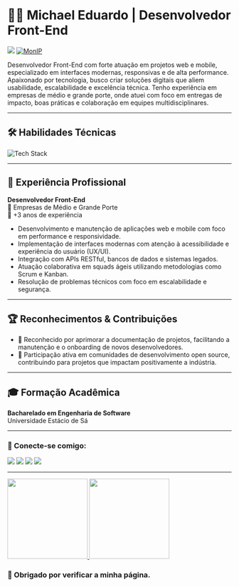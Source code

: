 # 👨‍💻 Michael Eduardo | Desenvolvedor Front-End

[![](https://komarev.com/ghpvc/?username=Michaeleduardoo-github-username&color=blue)](https://github.com/Michaeleduardoo)
<a href="https://mepdevs.vercel.app/">
    <img loading="lazy" src="https://img.shields.io/website-up-down-green-red/http/monip.org.svg" alt="MonIP" />
</a>

Desenvolvedor Front-End com forte atuação em projetos web e mobile, especializado em interfaces modernas, responsivas e de alta performance. Apaixonado por tecnologia, busco criar soluções digitais que aliem usabilidade, escalabilidade e excelência técnica. Tenho experiência em empresas de médio e grande porte, onde atuei com foco em entregas de impacto, boas práticas e colaboração em equipes multidisciplinares.

---

## 🛠️ Habilidades Técnicas

 <img src="https://skillicons.dev/icons?i=html,css,sass,js,ts,react,tailwindcss,nodejs,bootstrap,postgres,wordpress,git,github&perline=13" alt="Tech Stack" />

---

## 💼 Experiência Profissional

**Desenvolvedor Front-End**  
📍 Empresas de Médio e Grande Porte  
📅 +3 anos de experiência

- Desenvolvimento e manutenção de aplicações web e mobile com foco em performance e responsividade.
- Implementação de interfaces modernas com atenção à acessibilidade e experiência do usuário (UX/UI).
- Integração com APIs RESTful, bancos de dados e sistemas legados.
- Atuação colaborativa em squads ágeis utilizando metodologias como Scrum e Kanban.
- Resolução de problemas técnicos com foco em escalabilidade e segurança.

---

## 🏆 Reconhecimentos & Contribuições

- 🧾 Reconhecido por aprimorar a documentação de projetos, facilitando a manutenção e o onboarding de novos desenvolvedores.
- 🧠 Participação ativa em comunidades de desenvolvimento open source, contribuindo para projetos que impactam positivamente a indústria.

---

## 🎓 Formação Acadêmica

**Bacharelado em Engenharia de Software**  
Universidade Estácio de Sá

---

### 📧 Conecte-se comigo:
<a href="mailto:michaeledu2018@gmail.com" target="_blank"><img loading="lazy" src="https://img.shields.io/badge/Gmail-D14836?style=for-the-badge&logo=gmail&logoColor=white" target="_blank"></a>
<a href="mailto:michaeledu20@outlook.com" target="_blank"><img loading="lazy" src="https://img.shields.io/badge/Microsoft_Outlook-0078D4?style=for-the-badge&logo=microsoft-outlook&logoColor=white" target="_blank"></a>
<a href="https://api.whatsapp.com/send/?phone=%2B553194495245&text=Ol%C3%A1%2C+Tudo+bem%3F&type=phone_number&app_absent=0" target="_blank"><img loading="lazy" src="https://img.shields.io/badge/WhatsApp-25D366?style=for-the-badge&logo=whatsapp&logoColor=white" target="_blank"></a>
<a href="https://www.linkedin.com/in/michael-eduardo/" target="_blank"><img loading="lazy" src="https://img.shields.io/badge/LinkedIn-0077B5?style=for-the-badge&logo=linkedin&logoColor=white" target="_blank"></a>

---

<div>
<a href="https://github.com/Michaeleduardoo">
<img loading="lazy" height="180em" src="https://github-readme-stats.vercel.app/api/top-langs/?username=Michaeleduardoo&layout=compact&langs_count=7&theme=dark"/>
<img loading="lazy" height="180em" src="https://github-readme-stats.vercel.app/api?username=Michaeleduardoo&show_icons=true&theme=dark&include_all_commits=true&count_private=true"/>
</a>
</div>



### 🙏 Obrigado por verificar a minha página.


